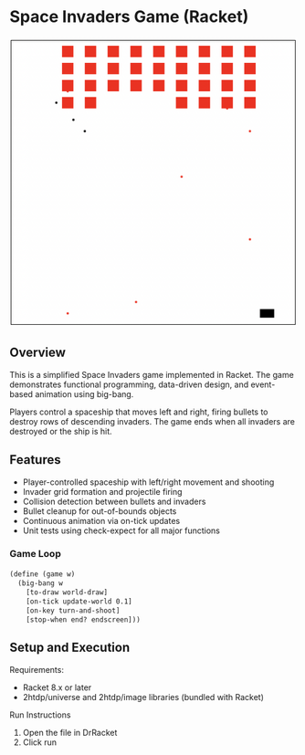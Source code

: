 # Space Invaders Game (Racket)
![Gameplay](Gameplay.png)

## Overview
This is a simplified Space Invaders game implemented in Racket.
The game demonstrates functional programming, data-driven design, and event-based animation using big-bang.

Players control a spaceship that moves left and right, firing bullets to destroy rows of descending invaders.
The game ends when all invaders are destroyed or the ship is hit.

## Features
- Player-controlled spaceship with left/right movement and shooting
- Invader grid formation and projectile firing
- Collision detection between bullets and invaders
- Bullet cleanup for out-of-bounds objects
- Continuous animation via on-tick updates
- Unit tests using check-expect for all major functions

### Game Loop
```racket
(define (game w)
  (big-bang w
    [to-draw world-draw]
    [on-tick update-world 0.1]
    [on-key turn-and-shoot]
    [stop-when end? endscreen]))
```

## Setup and Execution
Requirements:
- Racket 8.x or later
- 2htdp/universe and 2htdp/image libraries (bundled with Racket)

Run Instructions
1.	Open the file in DrRacket
2.	Click run